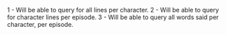 1 - Will be able to query for all lines per character. 
2 -  Will be able to query for character lines per episode.
3 - Will be able to query all words said per character, per episode.


